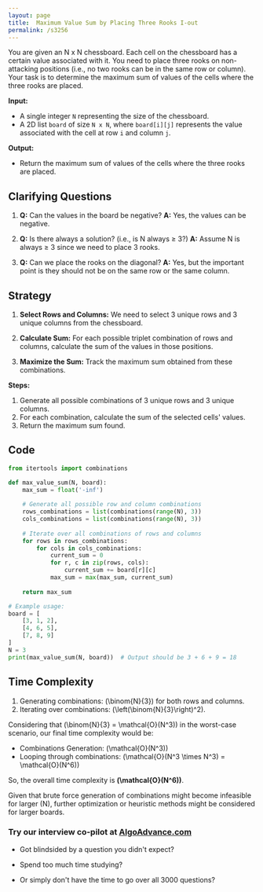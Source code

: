 ```yaml
---
layout: page
title:  Maximum Value Sum by Placing Three Rooks I-out
permalink: /s3256
---
```


You are given an N x N chessboard. Each cell on the chessboard has a certain value associated with it. You need to place three rooks on non-attacking positions (i.e., no two rooks can be in the same row or column). Your task is to determine the maximum sum of values of the cells where the three rooks are placed.

**Input:**
- A single integer `N` representing the size of the chessboard.
- A 2D list `board` of size `N x N`, where `board[i][j]` represents the value associated with the cell at row `i` and column `j`.

**Output:**
- Return the maximum sum of values of the cells where the three rooks are placed.

## Clarifying Questions
1. **Q:** Can the values in the board be negative?
   **A:** Yes, the values can be negative.

2. **Q:** Is there always a solution? (i.e., is N always ≥ 3?)
   **A:** Assume N is always ≥ 3 since we need to place 3 rooks.

3. **Q:** Can we place the rooks on the diagonal?
   **A:** Yes, but the important point is they should not be on the same row or the same column.

## Strategy

1. **Select Rows and Columns:** We need to select 3 unique rows and 3 unique columns from the chessboard.
   
2. **Calculate Sum:** For each possible triplet combination of rows and columns, calculate the sum of the values in those positions.

3. **Maximize the Sum:** Track the maximum sum obtained from these combinations.

**Steps:**
1. Generate all possible combinations of 3 unique rows and 3 unique columns.
2. For each combination, calculate the sum of the selected cells' values.
3. Return the maximum sum found.

## Code

```python
from itertools import combinations

def max_value_sum(N, board):
    max_sum = float('-inf')
    
    # Generate all possible row and column combinations
    rows_combinations = list(combinations(range(N), 3))
    cols_combinations = list(combinations(range(N), 3))
    
    # Iterate over all combinations of rows and columns
    for rows in rows_combinations:
        for cols in cols_combinations:
            current_sum = 0
            for r, c in zip(rows, cols):
                current_sum += board[r][c]
            max_sum = max(max_sum, current_sum)
            
    return max_sum

# Example usage:
board = [
    [3, 1, 2],
    [4, 6, 5],
    [7, 8, 9]
]
N = 3
print(max_value_sum(N, board))  # Output should be 3 + 6 + 9 = 18
```

## Time Complexity

1. Generating combinations: \(\binom{N}{3}\) for both rows and columns.
2. Iterating over combinations: \(\left(\binom{N}{3}\right)^2\).

Considering that \(\binom{N}{3} = \mathcal{O}(N^3)\) in the worst-case scenario, our final time complexity would be:
- Combinations Generation: \(\mathcal{O}(N^3)\)
- Looping through combinations: \(\mathcal{O}(N^3 \times N^3) = \mathcal{O}(N^6)\)

So, the overall time complexity is **\(\mathcal{O}(N^6)\)**.

Given that brute force generation of combinations might become infeasible for larger \(N\), further optimization or heuristic methods might be considered for larger boards.


### Try our interview co-pilot at [AlgoAdvance.com](https://algoAdvance.com)

- Got blindsided by a question you didn't expect?

- Spend too much time studying?

- Or simply don't have the time to go over all 3000 questions?

